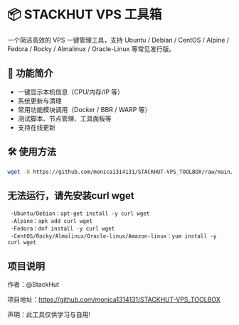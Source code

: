 # 📦 STACKHUT VPS 工具箱

一个简洁高效的 VPS 一键管理工具，支持 Ubuntu / Debian / CentOS / Alpine / Fedora / Rocky / Almalinux / Oracle-Linux 等常见发行版。

## 🚀 功能简介

- 一键显示本机信息（CPU/内存/IP 等）
- 系统更新与清理
- 常用功能模块调用（Docker / BBR / WARP 等）
- 测试脚本、节点管理、工具面板等
- 支持在线更新

## 🛠 使用方法

```bash
wget -N https://github.com/monica1314131/STACKHUT-VPS_TOOLBOX/raw/main/stackhut_tool.sh && chmod +x stackhut_tool.sh && ./stackhut_tool.sh
```

## 无法运行，请先安装curl wget

     -Ubuntu/Debian：apt-get install -y curl wget
     -Alpine：apk add curl wget
     -Fedora：dnf install -y curl wget
     -CentOS/Rocky/Almalinux/Oracle-linux/Amazon-linux：yum install -y curl wget
     
## 项目说明

作者：@StackHut

项目地址：https://github.com/monica1314131/STACKHUT-VPS_TOOLBOX

声明：此工具仅供学习与自用!